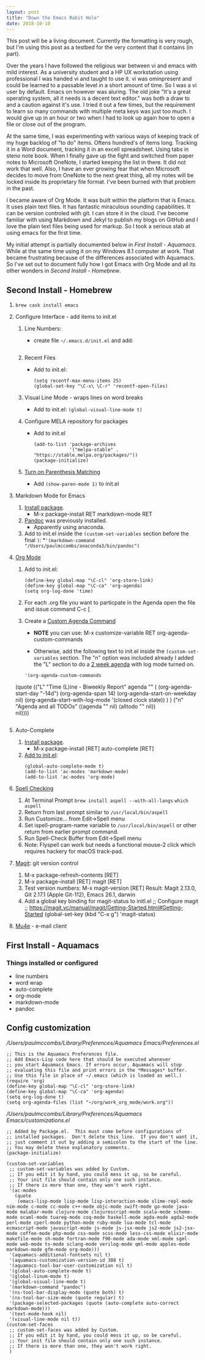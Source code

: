 ```yaml
---
layout: post
title: "Down the Emacs Rabit Hole"
date: 2018-10-10
---
```


This post will be a living document. Currently the formatting is very rough, but I'm using this post as a testbed for the very content that it contains (in part).

Over the years I have followed the religious war between vi and emacs with mild interest. As a university student and a HP UX workstation using professional I was handed vi and taught to use it. vi was ominpresent and could be learned to a passable level in a short amount of time. So I was a vi user by default. Emacs on however was aluring. The old joke "It's a great operating system, all it needs is a decent text editor." was both a draw to and a caution against it's use. I tried it out a few times, but the requirement to learn so many commands with multiple meta keys was just too much. I would give up in an hour or two when I had to look up again how to open a file or close out of the program.

At the same time, I was experimenting with various ways of keeping track of my huge backlog of "to do" items. Oftens hundred's of items long. Tracking it in a Word document, tracking it in an excell spreadsheet. Using tabs in steno note book. When I finally gave up the fight and switched from paper notes to Microsoft OneNote, I started keeping the list in there. It did not work that well. Also, I have an ever growing fear that when Microsoft decides to move from OneNote to the next great thing, all my notes will be locked inside its proprietary file format. I've been burned with that problem in the past.

I became aware of Org Mode. It was built within the platform that is Emacs. It uses plain text files. It has fantastic miraculous sounding capabilities. It can be version controled with git. I can store it in the cloud. I've become familiar with using Markdown and Jekyl to publish my blogs on GitHub and I love the plain text files being used for markup. So I took a serious stab at using emacs for the first time.

My initial attempt is partially documented below in _*First Install - Aquamacs*_. While at the same time using it on my Windows 8.1 computer at work. That became frustrating because of the differences associated with Aquamacs. So I've set out to document fully how I got Emacs with Org Mode and all its other wonders in _*Second Install - Homebrew*_.

## Second Install - Homebrew
1. `brew cask install emacs`
2. Configure Interface - add items to init.el
    1. Line Numbers:
        + create file `~/.emacs.d/init.el` and add:

            ```(global-linum-mode t)
            ```

    2. Recent Files
        * Add to init.el:

			```(recentf-mode 1)
			(setq recentf-max-menu-items 25)
			(global-set-key "\C-x\ \C-r" 'recentf-open-files)
			```

	3. Visual Line Mode - wraps lines on word breaks
	    * Add to init.el: `(global-visual-line-mode t)`

    4. Configure MELA repository for packages
	    * Add to init.el

			```(require 'package)
            (add-to-list 'package-archives
			             '("melpa-stable" . "https://stable.melpa.org/packages/"))
            (package-initialize)
            ```
	5. [Turn on Parenthesis Matching](https://www.gnu.org/software/emacs/manual/html_node/efaq/Matching-parentheses.html)
	   * Add `(show-paren-mode 1)` to init.el
	
3. Markdown Mode for Emacs
    1. [Install package](https://jblevins.org/projects/markdown-mode/).
       * M-x package-install RET markdown-mode RET
    2. [Pandoc](https://pandoc.org/) was previously installed.
       * Apparently using anaconda.
    3. Add to init.el inside the `(custom-set-variables` section before the final `)`:
       *`'(markdown-command "/Users/paulmccombs/anaconda3/bin/pandoc")`

4. [Org Mode](https://orgmode.org/worg/org-tutorials/orgtutorial_dto.html)
   1. Add to init.el:
	  ```(require 'org)
	  (define-key global-map "\C-cl" 'org-store-link)
	  (define-key global-map "\C-ca" 'org-agenda)
	  (setq org-log-done 'time)
	  ```
   2. For each .org file you want to particpate in the Agenda open the file and issue command C-c [
   
   3. Create a [Custom Agenda Command](https://orgmode.org/worg/org-tutorials/org-custom-agenda-commands.html)
   
      * __NOTE__ you can use: M-x customize-variable RET org-agenda-custom-commands
	  
	  * Otherwise, add the following text to init.el inside the `(custom-set-variables` section. The "n" option was included already I added the "L" section to do a [2 week agenda](https://emacs.stackexchange.com/questions/12517/how-do-i-make-the-timespan-shown-by-org-agenda-start-yesterday) with log mode turned on.
   
	  ```
	  '(org-agenda-custom-commands
   (quote
    (("L" "Time (L)ine - Biweekly Report" agenda ""
      (
       (org-agenda-start-day "-14d")
       (org-agenda-span 14)
       (org-agenda-start-on-weekday nil)
       (org-agenda-start-with-log-mode '(closed clock state))
      )
     )
          ("n" "Agenda and all TODOs"
           ((agenda "" nil)
            (alltodo "" nil))\
           nil))))
	  ```
   
5. Auto-Complete 
   1. [Install package](https://github.com/auto-complete/auto-complete).
	  * M-x package-install [RET] auto-complete [RET]
   2. [Add to init.el](https://emacs.stackexchange.com/questions/18982/how-do-i-make-auto-complete-enabled-by-default):
	  ```(ac-config-default)
	  (global-auto-complete-mode t)
	  (add-to-list 'ac-modes 'markdown-mode)
	  (add-to-list 'ac-modes 'org-mode)
	  ```
	  
6. [Spell Checking](https://stackoverflow.com/questions/19022015/emacs-on-mac-os-x-how-to-get-spell-check-to-work)
   1. At Terminal Prompt
	  `brew install aspell --with-all-langs`
	  `which aspell`
   3. Return from last prompt similar to `/usr/local/bin/aspell`
   4. Run Customize... from Edit->Spell menu
   5. Set ispell-program-name variable to `/usr/local/bin/aspell` or other return from earlier prompt command.
   2. Run Spell-Check Buffer from Edit->Spell menu
   3. Note: Flyspell can work but needs a functional mouse-2 click which requires hackery for macOS track-pad.

7. [Magit](https://magit.vc/manual/magit/Installing-from-an-Elpa-Archive.html#Installing-from-an-Elpa-Archive): git version control
   1. M-x package-refresh-contents [RET]
   2. M-x package-install [RET] magit [RET]
   3. Test version numbers: M-x magit-version [RET]
	  Result: Magit 2.13.0, Git 2.17.1 (Apple Git-112), Emacs 26.1, darwin
   4. Add a global key binding for magit-status to initl.el
	  ;; Configure magit
	  ;; https://magit.vc/manual/magit/Getting-Started.html#Getting-Started
	  (global-set-key (kbd "C-x g") 'magit-status)

7. [Mu4e](http://cachestocaches.com/2017/3/complete-guide-email-emacs-using-mu-and-/) - e-mail client


## First Install - Aquamacs ##
### Things installed or configured ###
* line numbers
* word wrap
* auto-complete
* org-mode
* markdown-mode
* pandoc

## Config customization ##

_/Users/paulmccombs/Library/Preferences/Aquamacs Emacs/Preferences.el_


```
;; This is the Aquamacs Preferences file.
;; Add Emacs-Lisp code here that should be executed whenever
;; you start Aquamacs Emacs. If errors occur, Aquamacs will stop
;; evaluating this file and print errors in the *Messages* buffer.
;; Use this file in place of ~/.emacs (which is loaded as well.)
(require 'org)
(define-key global-map "\C-cl" 'org-store-link)
(define-key global-map "\C-ca" 'org-agenda)
(setq org-log-done t)
(setq org-agenda-files (list "~/org/work_org_mode/work.org"))
```

_/Users/paulmccombs/Library/Preferences/Aquamacs Emacs/customizations.el_

```
;; Added by Package.el.  This must come before configurations of
;; installed packages.  Don't delete this line.  If you don't want it,
;; just comment it out by adding a semicolon to the start of the line.
;; You may delete these explanatory comments.
(package-initialize)

(custom-set-variables
 ;; custom-set-variables was added by Custom.
 ;; If you edit it by hand, you could mess it up, so be careful.
 ;; Your init file should contain only one such instance.
 ;; If there is more than one, they won't work right.
 '(ac-modes
   (quote
    (emacs-lisp-mode lisp-mode lisp-interaction-mode slime-repl-mode nim-mode c-mode cc-mode c++-mode objc-mode swift-mode go-mode java-mode malabar-mode clojure-mode clojurescript-mode scala-mode scheme-mode ocaml-mode tuareg-mode coq-mode haskell-mode agda-mode agda2-mode perl-mode cperl-mode python-mode ruby-mode lua-mode tcl-mode ecmascript-mode javascript-mode js-mode js-jsx-mode js2-mode js2-jsx-mode coffee-mode php-mode css-mode scss-mode less-css-mode elixir-mode makefile-mode sh-mode fortran-mode f90-mode ada-mode xml-mode sgml-mode web-mode ts-mode sclang-mode verilog-mode qml-mode apples-mode markdown-mode gfm-mode org-mode)))
 '(aquamacs-additional-fontsets nil t)
 '(aquamacs-customization-version-id 308 t)
 '(aquamacs-tool-bar-user-customization nil t)
 '(global-auto-complete-mode t)
 '(global-linum-mode t)
 '(global-visual-line-mode t)
 '(markdown-command "pandoc")
 '(ns-tool-bar-display-mode (quote both) t)
 '(ns-tool-bar-size-mode (quote regular) t)
 '(package-selected-packages (quote (auto-complete auto-correct markdown-mode)))
 '(text-mode-hook nil)
 '(visual-line-mode nil t))
(custom-set-faces
 ;; custom-set-faces was added by Custom.
 ;; If you edit it by hand, you could mess it up, so be careful.
 ;; Your init file should contain only one such instance.
 ;; If there is more than one, they won't work right.
 )
```
